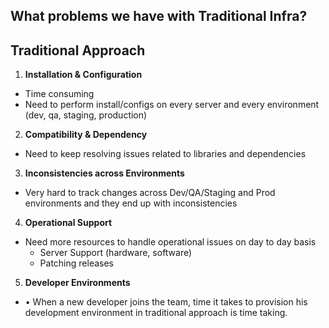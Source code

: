 ## What problems we have with Traditional Infra?
## Traditional Approach

1. **Installation & Configuration**
- Time consuming
- Need to perform install/configs on every server and every environment (dev, qa, staging, production)
2. **Compatibility & Dependency**
- Need to keep resolving issues related to libraries and
dependencies
3. **Inconsistencies across Environments**
- Very hard to track changes across Dev/QA/Staging and Prod environments and they end up with inconsistencies
4. **Operational Support**
- Need more resources to handle operational issues on day to day basis
    - Server Support (hardware, software)
    - Patching releases
5. **Developer Environments**
- • When a new developer joins the team, time it takes to provision
his development environment in traditional approach is time
taking.